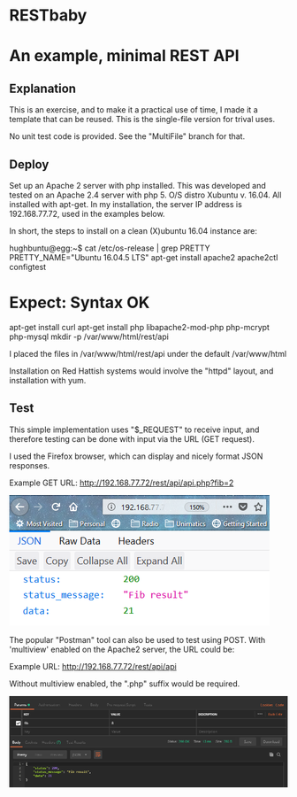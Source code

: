 # RESTbaby
# An example, minimal REST API

## Explanation

This is an exercise, and to make it a practical use of time, I made it a template that can be reused. This is the single-file version for trival uses.

No unit test code is provided. See the "MultiFile" branch for that.

## Deploy

Set up an Apache 2 server with php installed. This was developed and tested on an Apache 2.4 server with php 5. O/S distro Xubuntu v. 16.04. All installed with apt-get. In my installation, the server IP address is 192.168.77.72, used in the examples below.

In short, the steps to install on a clean (X)ubuntu 16.04 instance are:

hughbuntu@egg:~$ cat /etc/os-release | grep PRETTY
PRETTY_NAME="Ubuntu 16.04.5 LTS"
apt-get install apache2
apache2ctl configtest
# Expect: Syntax OK
apt-get install curl
apt-get install php libapache2-mod-php php-mcrypt php-mysql
mkdir -p /var/www/html/rest/api

I placed the files in /var/www/html/rest/api under the default /var/www/html

Installation on Red Hattish systems would involve the "httpd" layout, and installation with yum.

## Test

This simple implementation uses "$\_REQUEST" to receive input, and therefore testing can be done with input via the URL (GET request).

I used the Firefox browser, which can display and nicely format JSON responses.

Example GET URL: http://192.168.77.72/rest/api/api.php?fib=2

![image of JSON GETvresponse rendered on Firefox](https://github.com/hughbuntu/restbaby/blob/master/json_result_firefox.png "Display JSON GET Response on Firefox")

The popular "Postman" tool can also be used to test using POST. With 'multiview' enabled on the Apache2 server, the URL could be:

Example URL: http://192.168.77.72/rest/api/api

Without multiview enabled, the ".php" suffix would be required.

![image of JSON POST response rendered on "Postman"](https://github.com/hughbuntu/restbaby/blob/master/json_result.png "Display JSON POST Response on Postman")
